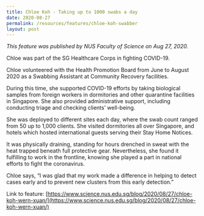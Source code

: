 ```yaml
---
title: Chloe Koh - Taking up to 1000 swabs a day
date: 2020-08-27
permalink: /resources/features/chloe-koh-swabber
layout: post
---
```



*This feature was published by NUS Faculty of Science on Aug 27, 2020.*

Chloe was part of the SG Healthcare Corps in fighting COVID-19.

Chloe volunteered with the Health Promotion Board from June to August 2020 as a Swabbing Assistant at Community Recovery facilities.

During this time, she supported COVID-19 efforts by taking biological samples from foreign workers in dormitories and other quarantine facilities in Singapore. She also provided administrative support, including conducting triage and checking clients’ well-being.

She was deployed to different sites each day, where the swab count ranged from 50 up to 1,000 clients. She visited dormitories all over Singapore, and hotels which hosted international guests serving their Stay Home Notices.

It was physically draining, standing for hours drenched in sweat with the heat trapped beneath full protective gear. Nevertheless, she found it fulfilling to work in the frontline, knowing she played a part in national efforts to fight the coronavirus.

Chloe says, “I was glad that my work made a difference in helping to detect cases early and to prevent new clusters from this early detection.”

Link to feature: [https://www.science.nus.edu.sg/blog/2020/08/27/chloe-koh-wern-xuan/](https://www.science.nus.edu.sg/blog/2020/08/27/chloe-koh-wern-xuan/)